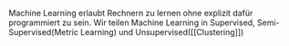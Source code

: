 Machine Learning erlaubt Rechnern zu lernen ohne explizit dafür programmiert zu sein.
Wir teilen Machine Learning in Supervised, Semi-Supervised(Metric Learning) und Unsupervised([[Clustering]])